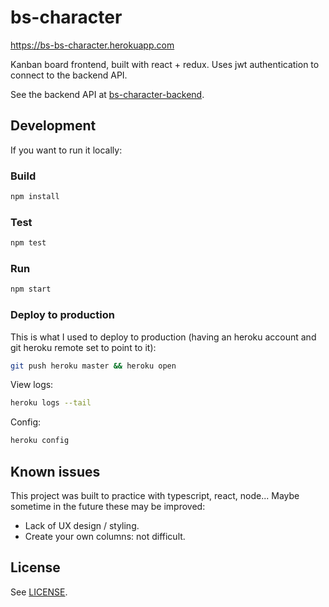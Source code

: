 # bs-character

<https://bs-bs-character.herokuapp.com>

Kanban board frontend, built with react + redux. Uses jwt authentication to connect to the backend API.

See the backend API at [bs-character-backend](https://github.com/cfriaszapater/bs-character-backend).

## Development

If you want to run it locally:

### Build

```sh
npm install
```

### Test

```sh
npm test
```

### Run

```sh
npm start
```

### Deploy to production

This is what I used to deploy to production (having an heroku account and git heroku remote set to point to it):

```sh
git push heroku master && heroku open
```

View logs:

```sh
heroku logs --tail
```

Config:

```sh
heroku config
```

## Known issues

This project was built to practice with typescript, react, node... Maybe sometime in the future these may be improved:

- Lack of UX design / styling.
- Create your own columns: not difficult.

## License

See [LICENSE](./LICENSE).
